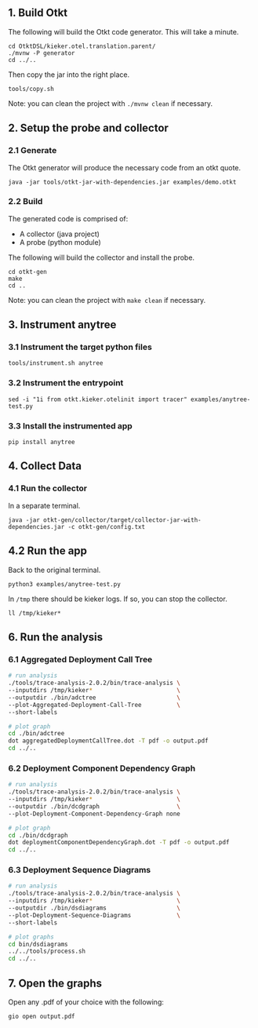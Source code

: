 ## 1. Build Otkt
The following will build the Otkt code generator.
This will take a minute.
```
cd OtktDSL/kieker.otel.translation.parent/
./mvnw -P generator
cd ../..
```
Then copy the jar into the right place.
```
tools/copy.sh
```

Note: you can clean the project with `./mvnw clean` if necessary. 

## 2. Setup the probe and collector

### 2.1 Generate
The Otkt generator will produce the necessary code from an otkt quote.
```
java -jar tools/otkt-jar-with-dependencies.jar examples/demo.otkt
```

### 2.2 Build
The generated code is comprised of:
- A collector (java project)
- A probe (python module)

The following will build the collector and install the probe.
```
cd otkt-gen
make
cd ..
```
Note: you can clean the project with `make clean` if necessary. 

## 3. Instrument anytree

### 3.1 Instrument the target python files
```
tools/instrument.sh anytree
```

### 3.2 Instrument the entrypoint
```
sed -i "1i from otkt.kieker.otelinit import tracer" examples/anytree-test.py
```

### 3.3 Install the instrumented app
```
pip install anytree
```

## 4. Collect Data

### 4.1 Run the collector
In a separate terminal.
```
java -jar otkt-gen/collector/target/collector-jar-with-dependencies.jar -c otkt-gen/config.txt
```

## 4.2 Run the app
Back to the original terminal.
```
python3 examples/anytree-test.py
```
In `/tmp` there should be kieker logs. If so, you can stop the collector.
```
ll /tmp/kieker*
```

## 6. Run the analysis

### 6.1 Aggregated Deployment Call Tree
```bash
# run analysis
./tools/trace-analysis-2.0.2/bin/trace-analysis \
--inputdirs /tmp/kieker*                        \
--outputdir ./bin/adctree                       \
--plot-Aggregated-Deployment-Call-Tree          \
--short-labels

# plot graph
cd ./bin/adctree
dot aggregatedDeploymentCallTree.dot -T pdf -o output.pdf
cd ../..
```

### 6.2 Deployment Component Dependency Graph
```bash
# run analysis 
./tools/trace-analysis-2.0.2/bin/trace-analysis \
--inputdirs /tmp/kieker*                        \
--outputdir ./bin/dcdgraph                      \
--plot-Deployment-Component-Dependency-Graph none

# plot graph
cd ./bin/dcdgraph
dot deploymentComponentDependencyGraph.dot -T pdf -o output.pdf
cd ../..
```

### 6.3 Deployment Sequence Diagrams
```bash
# run analysis
./tools/trace-analysis-2.0.2/bin/trace-analysis \
--inputdirs /tmp/kieker*                        \
--outputdir ./bin/dsdiagrams                    \
--plot-Deployment-Sequence-Diagrams             \
--short-labels

# plot graphs
cd bin/dsdiagrams
../../tools/process.sh
cd ../..
```

## 7. Open the graphs
Open any .pdf of your choice with the following:
```
gio open output.pdf
```


